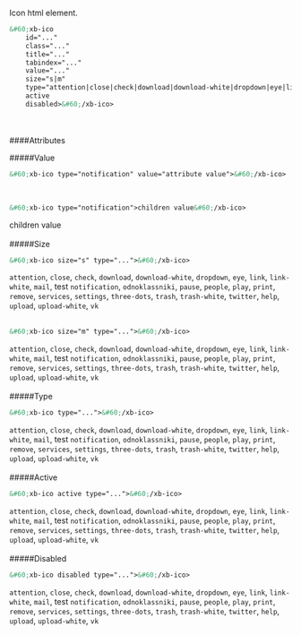 <br/>
Icon html element.

```html
&#60;xb-ico
    id="..."
    class="..."
    title="..."
    tabindex="..."
    value="..."
    size="s|m"
    type="attention|close|check|download|download-white|dropdown|eye|link|link-white|mail|notification|odnoklassniki|pause|people|play|print|remove|services|settings|three-dots|trash|trash-white|twitter|help|upload|upload-white|vk"
    active
    disabled>&#60;/xb-ico>
```

<br/><br/>
####Attributes

#####Value
```html
&#60;xb-ico type="notification" value="attribute value">&#60;/xb-ico>
```
<xb-ico value="attribute value" type="notification"></xb-ico>
<br/>
```html
&#60;xb-ico type="notification">children value&#60;/xb-ico>
```
<xb-ico type="notification">children value</xb-ico>
<br/><br/>
#####Size
```html
&#60;xb-ico size="s" type="...">&#60;/xb-ico>
```
<xb-ico type="attention"></xb-ico> `attention`, <xb-ico type="close"></xb-ico> `close`, <xb-ico type="check"></xb-ico> `check`, <xb-ico type="download"></xb-ico> `download`, <span style="background-color:#000;"><xb-ico type="download-white"></xb-ico></span> `download-white`, <xb-ico type="dropdown"></xb-ico> `dropdown`, <xb-ico type="eye"></xb-ico> `eye`, <xb-ico type="link"></xb-ico> `link`, <span style="background-color:#000;"><xb-ico type="link-white"></xb-ico></span> `link-white`, <xb-ico type="mail"></xb-ico> `mail`, <xb-ico type="notification">test</xb-ico> `notification`, <xb-ico type="odnoklassniki"></xb-ico> `odnoklassniki`, <xb-ico type="pause"></xb-ico> `pause`, <xb-ico type="people"></xb-ico> `people`, <xb-ico type="play"></xb-ico> `play`, <xb-ico type="print"></xb-ico> `print`, <xb-ico type="remove"></xb-ico> `remove`, <xb-ico type="services"></xb-ico> `services`, <xb-ico type="settings"></xb-ico> `settings`, <xb-ico type="three-dots"></xb-ico> `three-dots`, <xb-ico type="trash"></xb-ico> `trash`, <span style="background-color:#000;"><xb-ico type="trash-white"></xb-ico></span> `trash-white`, <xb-ico type="twitter"></xb-ico> `twitter`, <xb-ico type="help"></xb-ico> `help`, <xb-ico type="upload"></xb-ico> `upload`, <span style="background-color:#000;"><xb-ico type="upload-white"></xb-ico></span> `upload-white`, <xb-ico type="vk"></xb-ico> `vk`
<br/><br/>
```html
&#60;xb-ico size="m" type="...">&#60;/xb-ico>
```
<xb-ico size="m" type="attention"></xb-ico> `attention`, <xb-ico size="m" type="close"></xb-ico> `close`, <xb-ico size="m" type="check"></xb-ico> `check`, <xb-ico size="m" type="download"></xb-ico> `download`, <span style="background-color:#000;"><xb-ico size="m" type="download-white"></xb-ico></span> `download-white`, <xb-ico size="m" type="dropdown"></xb-ico> `dropdown`, <xb-ico size="m" type="eye"></xb-ico> `eye`, <xb-ico size="m" type="link"></xb-ico> `link`, <span style="background-color:#000;"><xb-ico size="m" type="link-white"></xb-ico></span> `link-white`, <xb-ico size="m" type="mail"></xb-ico> `mail`, <xb-ico size="m" type="notification">test</xb-ico> `notification`, <xb-ico size="m" type="odnoklassniki"></xb-ico> `odnoklassniki`, <xb-ico size="m" type="pause"></xb-ico> `pause`, <xb-ico size="m" type="people"></xb-ico> `people`, <xb-ico size="m" type="play"></xb-ico> `play`, <xb-ico size="m" type="print"></xb-ico> `print`, <xb-ico size="m" type="remove"></xb-ico> `remove`, <xb-ico size="m" type="services"></xb-ico> `services`, <xb-ico size="m" type="settings"></xb-ico> `settings`, <xb-ico size="m" type="three-dots"></xb-ico> `three-dots`, <xb-ico size="m" type="trash"></xb-ico> `trash`, <span style="background-color:#000;"><xb-ico size="m" type="trash-white"></xb-ico></span> `trash-white`, <xb-ico size="m" type="twitter"></xb-ico> `twitter`, <xb-ico size="m" type="help"></xb-ico> `help`, <xb-ico size="m" type="upload"></xb-ico> `upload`, <span style="background-color:#000;"><xb-ico size="m" type="upload-white"></xb-ico></span> `upload-white`, <xb-ico size="m" type="vk"></xb-ico> `vk`
<br/><br/>
#####Type
```html
&#60;xb-ico type="...">&#60;/xb-ico>
```
<xb-ico type="attention"></xb-ico> `attention`, <xb-ico type="close"></xb-ico> `close`, <xb-ico type="check"></xb-ico> `check`, <xb-ico type="download"></xb-ico> `download`, <span style="background-color:#000;"><xb-ico type="download-white"></xb-ico></span> `download-white`, <xb-ico type="dropdown"></xb-ico> `dropdown`, <xb-ico type="eye"></xb-ico> `eye`, <xb-ico type="link"></xb-ico> `link`, <span style="background-color:#000;"><xb-ico type="link-white"></xb-ico></span> `link-white`, <xb-ico type="mail"></xb-ico> `mail`, <xb-ico type="notification">test</xb-ico> `notification`, <xb-ico type="odnoklassniki"></xb-ico> `odnoklassniki`, <xb-ico type="pause"></xb-ico> `pause`, <xb-ico type="people"></xb-ico> `people`, <xb-ico type="play"></xb-ico> `play`, <xb-ico type="print"></xb-ico> `print`, <xb-ico type="remove"></xb-ico> `remove`, <xb-ico type="services"></xb-ico> `services`, <xb-ico type="settings"></xb-ico> `settings`, <xb-ico type="three-dots"></xb-ico> `three-dots`, <xb-ico type="trash"></xb-ico> `trash`, <span style="background-color:#000;"><xb-ico type="trash-white"></xb-ico></span> `trash-white`, <xb-ico type="twitter"></xb-ico> `twitter`, <xb-ico type="help"></xb-ico> `help`, <xb-ico type="upload"></xb-ico> `upload`, <span style="background-color:#000;"><xb-ico type="upload-white"></xb-ico></span> `upload-white`, <xb-ico type="vk"></xb-ico> `vk`
<br/><br/>
#####Active
```html
&#60;xb-ico active type="...">&#60;/xb-ico>
```
<xb-ico active type="attention"></xb-ico> `attention`, <xb-ico active type="close"></xb-ico> `close`, <xb-ico active type="check"></xb-ico> `check`, <xb-ico active type="download"></xb-ico> `download`, <span style="background-color:#000;"><xb-ico active type="download-white"></xb-ico></span> `download-white`, <xb-ico active type="dropdown"></xb-ico> `dropdown`, <xb-ico active type="eye"></xb-ico> `eye`, <xb-ico active type="link"></xb-ico> `link`, <span style="background-color:#000;"><xb-ico active type="link-white"></xb-ico></span> `link-white`, <xb-ico active type="mail"></xb-ico> `mail`, <xb-ico active type="notification">test</xb-ico> `notification`, <xb-ico active type="odnoklassniki"></xb-ico> `odnoklassniki`, <xb-ico active type="pause"></xb-ico> `pause`, <xb-ico active type="people"></xb-ico> `people`, <xb-ico active type="play"></xb-ico> `play`, <xb-ico active type="print"></xb-ico> `print`, <xb-ico active type="remove"></xb-ico> `remove`, <xb-ico active type="services"></xb-ico> `services`, <xb-ico active type="settings"></xb-ico> `settings`, <xb-ico active type="three-dots"></xb-ico> `three-dots`, <xb-ico active type="trash"></xb-ico> `trash`, <span style="background-color:#000;"><xb-ico active type="trash-white"></xb-ico></span> `trash-white`, <xb-ico active type="twitter"></xb-ico> `twitter`, <xb-ico active type="help"></xb-ico> `help`, <xb-ico active type="upload"></xb-ico> `upload`, <span style="background-color:#000;"><xb-ico active type="upload-white"></xb-ico></span> `upload-white`, <xb-ico active type="vk"></xb-ico> `vk`
<br/><br/>
#####Disabled
```html
&#60;xb-ico disabled type="...">&#60;/xb-ico>
```
<xb-ico disabled type="attention"></xb-ico> `attention`, <xb-ico disabled type="close"></xb-ico> `close`, <xb-ico disabled type="check"></xb-ico> `check`, <xb-ico disabled type="download"></xb-ico> `download`, <span style="background-color:#000;"><xb-ico disabled type="download-white"></xb-ico></span> `download-white`, <xb-ico disabled type="dropdown"></xb-ico> `dropdown`, <xb-ico disabled type="eye"></xb-ico> `eye`, <xb-ico disabled type="link"></xb-ico> `link`, <span style="background-color:#000;"><xb-ico disabled type="link-white"></xb-ico></span> `link-white`, <xb-ico disabled type="mail"></xb-ico> `mail`, <xb-ico disabled type="notification">test</xb-ico> `notification`, <xb-ico disabled type="odnoklassniki"></xb-ico> `odnoklassniki`, <xb-ico disabled type="pause"></xb-ico> `pause`, <xb-ico disabled type="people"></xb-ico> `people`, <xb-ico disabled type="play"></xb-ico> `play`, <xb-ico disabled type="print"></xb-ico> `print`, <xb-ico disabled type="remove"></xb-ico> `remove`, <xb-ico disabled type="services"></xb-ico> `services`, <xb-ico disabled type="settings"></xb-ico> `settings`, <xb-ico disabled type="three-dots"></xb-ico> `three-dots`, <xb-ico disabled type="trash"></xb-ico> `trash`, <span style="background-color:#000;"><xb-ico disabled type="trash-white"></xb-ico></span> `trash-white`, <xb-ico disabled type="twitter"></xb-ico> `twitter`, <xb-ico disabled type="help"></xb-ico> `help`, <xb-ico disabled type="upload"></xb-ico> `upload`, <span style="background-color:#000;"><xb-ico disabled type="upload-white"></xb-ico></span> `upload-white`, <xb-ico disabled type="vk"></xb-ico> `vk`


